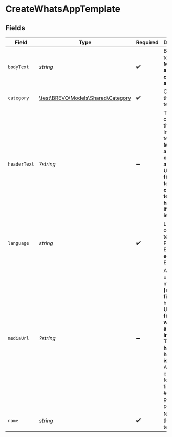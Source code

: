 # CreateWhatsAppTemplate


## Fields

| Field                                                                                                                                                                                                                           | Type                                                                                                                                                                                                                            | Required                                                                                                                                                                                                                        | Description                                                                                                                                                                                                                     | Example                                                                                                                                                                                                                         |
| ------------------------------------------------------------------------------------------------------------------------------------------------------------------------------------------------------------------------------- | ------------------------------------------------------------------------------------------------------------------------------------------------------------------------------------------------------------------------------- | ------------------------------------------------------------------------------------------------------------------------------------------------------------------------------------------------------------------------------- | ------------------------------------------------------------------------------------------------------------------------------------------------------------------------------------------------------------------------------- | ------------------------------------------------------------------------------------------------------------------------------------------------------------------------------------------------------------------------------- |
| `bodyText`                                                                                                                                                                                                                      | *string*                                                                                                                                                                                                                        | :heavy_check_mark:                                                                                                                                                                                                              | Body of the template. **Maximum allowed characters are 1024**                                                                                                                                                                   | making it look like readable English                                                                                                                                                                                            |
| `category`                                                                                                                                                                                                                      | [\test\BREVO\Models\Shared\Category](../../models/shared/Category.md)                                                                                                                                                           | :heavy_check_mark:                                                                                                                                                                                                              | Category of the template                                                                                                                                                                                                        | MARKETING                                                                                                                                                                                                                       |
| `headerText`                                                                                                                                                                                                                    | *?string*                                                                                                                                                                                                                       | :heavy_minus_sign:                                                                                                                                                                                                              | Text content of the header in the template. **Maximum allowed characters are 45**<br/>**Use this field to add text content in template header and if mediaUrl is empty**<br/>                                                   | Test WhatsApp campaign                                                                                                                                                                                                          |
| `language`                                                                                                                                                                                                                      | *string*                                                                                                                                                                                                                        | :heavy_check_mark:                                                                                                                                                                                                              | Language of the template. For Example :<br/>**en** for English<br/>                                                                                                                                                             | en                                                                                                                                                                                                                              |
| `mediaUrl`                                                                                                                                                                                                                      | *?string*                                                                                                                                                                                                                       | :heavy_minus_sign:                                                                                                                                                                                                              | Absolute url of the media file **(no local file)** for the header. **Use this field in you want to add media in Template header and headerText is empty**.<br/>Allowed extensions for media files are:<br/>#### jpeg \| png \| mp4 \| pdf<br/> | https://attachment.domain.com                                                                                                                                                                                                   |
| `name`                                                                                                                                                                                                                          | *string*                                                                                                                                                                                                                        | :heavy_check_mark:                                                                                                                                                                                                              | Name of the template                                                                                                                                                                                                            | Test template                                                                                                                                                                                                                   |